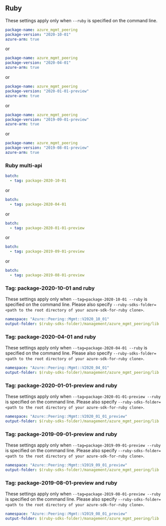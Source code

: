 ## Ruby

These settings apply only when `--ruby` is specified on the command line.

``` yaml
package-name: azure_mgmt_peering
package-version: "2020-10-01"
azure-arm: true
```
or
``` yaml
package-name: azure_mgmt_peering
package-version: "2020-04-01"
azure-arm: true
```
or
``` yaml
package-name: azure_mgmt_peering
package-version: "2020-01-01-preview"
azure-arm: true
```
or
``` yaml
package-name: azure_mgmt_peering
package-version: "2019-09-01-preview"
azure-arm: true
```
or
``` yaml
package-name: azure_mgmt_peering
package-version: "2019-08-01-preview"
azure-arm: true
```

### Ruby multi-api

``` yaml $(ruby) && $(multiapi)
batch:
  - tag: package-2020-10-01
```
or
``` yaml $(ruby) && $(multiapi)
batch:
  - tag: package-2020-04-01
```
or
``` yaml $(ruby) && $(multiapi)
batch:
  - tag: package-2020-01-01-preview
```
or
``` yaml $(ruby) && $(multiapi)
batch:
  - tag: package-2019-09-01-preview
```
or
``` yaml $(ruby) && $(multiapi)
batch:
  - tag: package-2019-08-01-preview
```

### Tag: package-2020-10-01 and ruby

These settings apply only when `--tag=package-2020-10-01 --ruby` is specified on the command line.
Please also specify `--ruby-sdks-folder=<path to the root directory of your azure-sdk-for-ruby clone>`.

``` yaml $(tag) == 'package-2020-10-01' && $(ruby)
namespace: "Azure::Peering::Mgmt::V2020_10_01"
output-folder: $(ruby-sdks-folder)/management/azure_mgmt_peering/lib
```

### Tag: package-2020-04-01 and ruby

These settings apply only when `--tag=package-2020-04-01 --ruby` is specified on the command line.
Please also specify `--ruby-sdks-folder=<path to the root directory of your azure-sdk-for-ruby clone>`.

``` yaml $(tag) == 'package-2020-04-01' && $(ruby)
namespace: "Azure::Peering::Mgmt::V2020_04_01"
output-folder: $(ruby-sdks-folder)/management/azure_mgmt_peering/lib
```

### Tag: package-2020-01-01-preview and ruby

These settings apply only when `--tag=package-2020-01-01-preview --ruby` is specified on the command line.
Please also specify `--ruby-sdks-folder=<path to the root directory of your azure-sdk-for-ruby clone>`.

``` yaml $(tag) == 'package-2020-01-01-preview' && $(ruby)
namespace: "Azure::Peering::Mgmt::V2020_01_01_preview"
output-folder: $(ruby-sdks-folder)/management/azure_mgmt_peering/lib
```

### Tag: package-2019-09-01-preview and ruby

These settings apply only when `--tag=package-2019-09-01-preview --ruby` is specified on the command line.
Please also specify `--ruby-sdks-folder=<path to the root directory of your azure-sdk-for-ruby clone>`.

``` yaml $(tag) == 'package-2019-09-01-preview' && $(ruby)
namespace: "Azure::Peering::Mgmt::V2019_09_01_preview"
output-folder: $(ruby-sdks-folder)/management/azure_mgmt_peering/lib
```

### Tag: package-2019-08-01-preview and ruby

These settings apply only when `--tag=package-2019-08-01-preview --ruby` is specified on the command line.
Please also specify `--ruby-sdks-folder=<path to the root directory of your azure-sdk-for-ruby clone>`.

``` yaml $(tag) == 'package-2019-08-01-preview' && $(ruby)
namespace: "Azure::Peering::Mgmt::V2019_08_01_preview"
output-folder: $(ruby-sdks-folder)/management/azure_mgmt_peering/lib
```